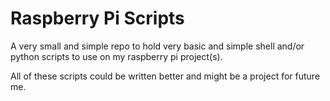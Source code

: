 # Raspberry Pi Scripts

A very small and simple repo to hold very basic and simple shell and/or python scripts to use on my raspberry pi project(s).

All of these scripts could be written better and might be a project for future me. 

